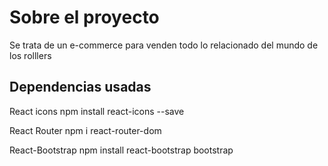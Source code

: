 # Sobre el proyecto

Se trata de un e-commerce para venden todo lo relacionado del mundo de los rolllers


## Dependencias usadas

React icons
npm install react-icons --save

React Router
npm i react-router-dom

React-Bootstrap
npm install react-bootstrap bootstrap
